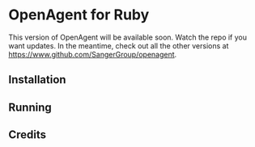 # OpenAgent for Ruby
This version of OpenAgent will be available soon. Watch the repo if you want updates. In the meantime, check out all the other versions at https://www.github.com/SangerGroup/openagent.

## Installation

## Running

## Credits
